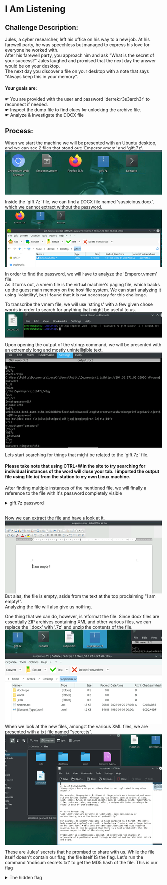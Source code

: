 # I Am Listening
## Challenge Description:
Jules, a cyber researcher, left his office on his way to a new job. At his farewell party, he was speechless but managed to express his love for everyone he worked with.<br>
After his farewell party, you approach him and ask "What is the secret of your success?" Jules laughed and promised that the next day the answer would be on your desktop.<br>
The next day you discover a file on your desktop with a note that says "Always keep this in your memory".<br>

#### Your goals are:<br>
☛ You are provided with the user and password 'derrek:r3s3arch3r' to reconnect if needed.<br>
☛ Inspect the dump file to find clues for unlocking the archive file.<br>
☛ Analyze & Investigate the DOCX file.<br>

## Process:
When we start the machine we will be presented with an Ubuntu desktop, and we can see 2 files that stand out: 'Emperor.vmem' and 'gift.7z'. <br>
<img align="center" src="Images/Imperial _Memory_01.png"><br>

Inside the 'gift.7z' file, we can find a DOCX file named 'suspicious.docx', which we cannot extract without the password. <br>
<img align="center" src="Images/Imperial _Memory_02.png"><br>

In order to find the password, we will have to analyze the 'Emperor.vmem' file. <br>
As it turns out, a vmem file is the virtual machine's paging file, which backs up the guest main memory on the host file system. We can start analyzing it using 'volatility', but I found that it is not necessary for this challenge. <br> 

To transcribe the vmem file, we will use 'strings' with a few given chose words in order to search for anything that might be useful to us.<br>
<img align="center" src="Images/Imperial _Memory_03.png"><br>

Upon opening the output of the strings command, we will be presented with an extremely long and mostly unintelligible text. <br>
<img align="center" src="Images/Imperial _Memory_04.png"><br>

Lets start searching for things that might be related to the 'gift.7z' file. <br>
#### Please take note that using CTRL+W in the site to try searching for individual instances of the word will close your tab. I imported the output file using file.io/ from the station to my own Linux machine.

After finding multiple instances of the mentioned file, we will finally a reference to the file with it's password completely visible <br>
<details> 
        <summary>gift.7z password</summary> 
          <img align="center" src="Images/Imperial _Memory_05.png">
    </details>
<br>

Now we can extract the file and have a look at it. <br>
<img align="center" src="Images/Imperial _Memory_06.png"><br>
But alas, the file is empty, aside from the text at the top proclaiming "I am empty!".<br>
Analyzing the file will also give us nothing.

One thing that we can do, however, is reformat the file. Since docx files are essentially ZIP archives containing XML and other various files, we can replace the '.docx' with '.7z' and unzip the contents of the file.<br>
<img align="center" src="Images/Imperial _Memory_07.png"><br>
When we look at the new files, amongst the various XML files, we are presented with a txt file named "secrects".
<img align="center" src="Images/Imperial _Memory_08.png"><br>

These are Jules' secrets that he promised to share with us. While the file itself doesn't contain our flag, the file itself IS the flag. 
Let's run the command 'md5sum secrets.txt' to get the MD5 hash of the file. This is our flag
<details> 
        <summary>The hidden flag</summary> 
          <img align="center" src="Images/Imperial _Memory_09.png"><br>
          0f235385d25ade312a2d151a2cc43865
    </details>

